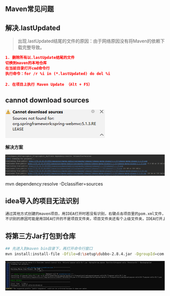 ## Maven常见问题

## 解决.lastUpdated

> 出现.lastUpdated结尾的文件的原因：由于网络原因没有将Maven的依赖下载完整导致。

```json
1. 删除所有以.lastUpdate结尾的文件
切换到maven的本地仓库
在当前目录打开cmd命令行
执行命令：for /r %i in (*.lastUpdated) do del %i

2. 在项目上执行 Maven Update （Alt + F5）

```

## cannot download sources

![image.png](./assets/1649961640402-image.png)

**解决方案**

![image.png](./assets/1649961666713-image.png)

mvn dependency:resolve -Dclassifier=sources

## idea导入的项目无法识别

```bash
通过其他方式创建的maven项目，用IDEA打开时若没有识别，右键点击项目里的pom.xml文件，选择“add as maven project”即可。
不识别的原因可能是用IDEA打开的不是项目文件夹，项目文件夹还有个上级文件夹，IDEA打开上级文件夹时能载入项目文件，但识别不到这是个项目文件。
```

## 将第三方Jar打包到仓库

```bash
## 先进入到maven bin目录下，再打开命令行窗口
mvn install:install-file -Dfile=d:\setup\dubbo-2.8.4.jar -DgroupId=com.alibaba -DartifactId=dubbo -Dversion=2.8.4 -Dpackaging=jar
```

![image.png](./assets/1657594368453-image.png)
